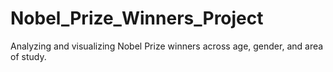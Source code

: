 # Nobel_Prize_Winners_Project
Analyzing and visualizing Nobel Prize winners across age, gender, and area of study. 
